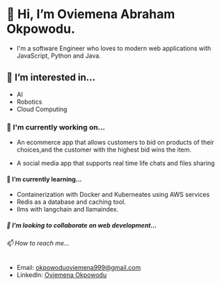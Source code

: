 # 👋 Hi, I’m Oviemena Abraham Okpowodu.
- I'm a software Engineer who loves to modern web  applications with JavaScript, Python and Java.
  
## 👀 I’m interested in...

- AI
- Robotics
- Cloud Computing
  
### 🚀 I'm currently working on...

- An ecommerce app that allows customers to bid on products of their choices,and the customer with the highest bid wins the item.
  
- A social media app that supports real time life chats and files sharing
  
#### 🌱 I’m currently  learning...

- Containerization with Docker and Kuberneates using AWS services
- Redis as a database and caching tool.
- llms with langchain and llamaindex.

##### 💞️ I’m looking to collaborate on web development...
  
###### 📫  How to reach me...

- Email: okpowoduoviemena999@gmail.com
- LinkedIn: [Oviemena Okpowodu](https://www.linkedin.com/in/oviemena-okpowodu-a91935193?utm_source=share&utm_campaign=share_via&utm_content=profile&utm_medium=android_app)

<!---
Oviemena/Oviemena is a ✨ special ✨ repository because its `README.md` (this file) appears on your GitHub profile.
You can click the Preview link to take a look at your changes.
--->
